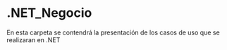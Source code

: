 # .NET_Negocio
En esta carpeta se contendrá la presentación de los casos de uso que se realizaran en .NET